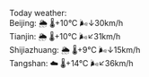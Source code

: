 Today weather:  
Beijing: 🌦   🌡️+10°C 🌬️↓30km/h  
Tianjin: 🌦   🌡️+10°C 🌬️↙31km/h  
Shijiazhuang: 🌦   🌡️+9°C 🌬️↓15km/h  
Tangshan: ☁️   🌡️+14°C 🌬️↙36km/h  
